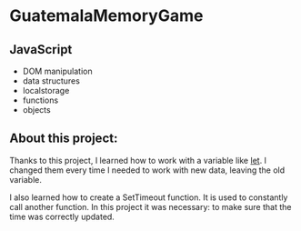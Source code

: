 # GuatemalaMemoryGame

## JavaScript
- DOM manipulation
- data structures
- localstorage
- functions
- objects

## About this project:
<p>Thanks to this project, I learned how to work with a variable like <a href="https://developer.mozilla.org/en-US/docs/Web/JavaScript/Reference/Statements/let">let</a>. I changed them every time I needed to work with new data, leaving the old variable.</p>

<p>I also learned how to create a SetTimeout function. It is used to constantly call another function. In this project it was necessary: to make sure that the time was correctly updated.</p>